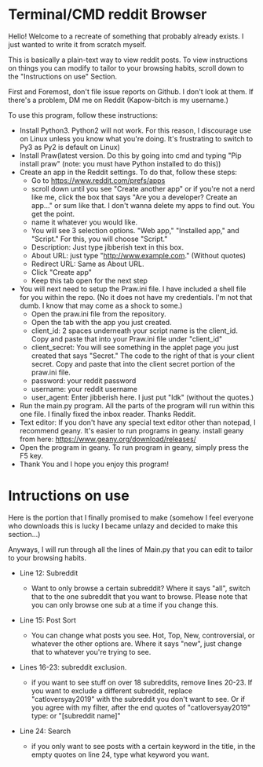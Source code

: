 # Terminal/CMD reddit Browser

Hello! Welcome to a recreate of something that probably already exists. I just wanted to write it from scratch myself.

This is basically a plain-text way to view reddit posts. To view instructions on things you can modify to tailor to your browsing habits, scroll down to the "Instructions on use" Section.

First and Foremost, don't file issue reports on Github. I don't look at them. If there's a problem, DM me on Reddit (Kapow-bitch is my username.)


To use this program, follow these instructions:

- Install Python3. Python2 will not work. For this reason, I discourage use on Linux unless you know what you're doing. It's frustrating to switch to Py3 as Py2 is default on Linux)
- Install Praw(latest version. Do this by going into cmd and typing "Pip install praw" (note: you must have Python installed to do this))
- Create an app in the Reddit settings. To do that, follow these steps:
    - Go to https://www.reddit.com/prefs/apps
    - scroll down until you see "Create another app" or if you're not a nerd like me, click the box that says "Are you a developer? Create an app..." or sum like that. I don't wanna delete my apps to find out. You get the point.
    - name it whatever you would like.
    - You will see 3 selection options. "Web app," "Installed app," and "Script." For this, you will choose "Script."
    - Description: Just type jibberish text in this box.
    - About URL: just type "http://www.example.com." (Without quotes)
    - Redirect URL: Same as About URL.
    - Click "Create app"
    - Keep this tab open for the next step
- You will next need to setup the Praw.ini file. I have included a shell file for you within the repo. (No it does not have my credentials. I'm not that dumb. I know that may come as a shock to some.)
    - Open the praw.ini file from the repository.
    - Open the tab with the app you just created.
    - client_id: 2 spaces underneath your script name is the client_id. Copy and paste that into your Praw.ini file under "client_id"
    - client_secret: You will see something in the applet page you just created that says "Secret." The code to the right of that is your client secret. Copy and paste that into the client secret portion of the praw.ini file.
    - password: your reddit password
    - username: your reddit username
    - user_agent: Enter jibberish here. I just put "Idk" (without the quotes.)
- Run the main.py program. All the parts of the program will run within this one file. I finally fixed the inbox reader. Thanks Reddit.
- Text editor: If you don't have any special text editor other than notepad, I recommend geany. It's easier to run programs in geany. install geany from here: https://www.geany.org/download/releases/
- Open the program in geany. To run program in geany, simply press the F5 key.
- Thank You and I hope you enjoy this program!

# Intructions on use
Here is the portion that I finally promised to make (somehow I feel everyone who downloads this is lucky I became unlazy and decided to make this section...)

Anyways, I will run through all the lines of Main.py that you can edit to tailor to your browsing habits.

- Line 12: Subreddit
  - Want to only browse a certain subreddit? Where it says "all", switch that to the one subreddit that you want to browse. Please note that you can only browse one sub at a time if you change this.

- Line 15: Post Sort
  - You can change what posts you see. Hot, Top, New, controversial, or whatever the other options are. Where it says "new", just change that to whatever you're trying to see.

- Lines 16-23: subreddit exclusion.
  - if you want to see stuff on over 18 subreddits, remove lines 20-23. If you want to exclude a different subreddit, replace "catloversyay2019" with the subreddit you don't want to see. Or if you agree with my filter, after the end quotes of "catloversyay2019" type:
  or "[subreddit name]"

- Line 24: Search
  - if you only want to see posts with a certain keyword in the title, in the empty quotes on line 24, type what keyword you want.
